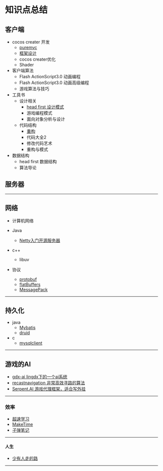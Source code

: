 # 知识点总结

## 客户端

- cocos creater 开发
  - [puremvc](https://github.com/sanzhixiong1986/puremvcCode.git)
  - [框架设计](https://github.com/sanzhixiong1986/cccMVC)
  - cocos creater优化
  - Shader
- 客户端算法
  - Flash ActionScript3.0 动画编程
  - Flash ActionScript3.0 动画高级编程
  - 游戏算法与技巧
- 工具书
  - 设计相关
    - [head first 设计模式](https://github.com/sanzhixiong1986/Design)
    - 游戏编程模式
    - 面向对象分析与设计
  - 代码结构
    - [重构](https://github.com/sanzhixiong1986/Refactor)
    - 代码大全2
    - 修改代码艺术
    - 重构与模式
- 数据结构
  - head first 数据结构
  - 算法导论



## 服务器

------



## 网络

- 计算机网络

- Java
  - [Netty入门开源服务器](https://github.com/sanzhixiong19860117/studyNetty)
- c++
  - libuv 
- 协议
  - [protobuf](https://developers.google.com/protocol-buffers)
  - [flatBuffers](https://halfrost.com/flatbuffers_schema/)
  - [MessagePack](https://msgpack.org)

------



## 持久化

- java
  - [Mybatis](https://mybatis.org/mybatis-3/zh/index.html)
  - [druid](https://github.com/alibaba/druid)
- c
  - [mysqlclient](https://pypi.org/project/mysqlclient/)

------



## 游戏的AI

- [gdx-ai lingdx下的一个ai系统](https://github.com/libgdx/gdx-ai)
- [recastnavigation 非常高效寻路的算法](https://github.com/recastnavigation/recastnavigation)
- [Serpent.AI 游戏代理框架，适合写外挂](https://github.com/SerpentAI/SerpentAI)

------

### 效率

- [超速学习](https://www.163.com/dy/article/G1UFMEEQ05188DPA.html)
- [MakeTime](https://maketime.blog/)
- [子弹笔记](https://zhuanlan.zhihu.com/p/87612890)

------



#### 人生

- [少有人走的路](https://github.com/fancy88/iBook/blob/master/%E3%80%90%E7%B2%BE%E3%80%91%E5%B0%91%E6%9C%89%E4%BA%BA%E8%B5%B0%E7%9A%84%E8%B7%AF.epub)

------

